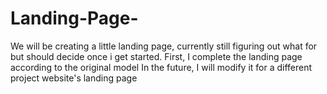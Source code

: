 # Landing-Page-
We will be creating a little landing page, currently still figuring out what for but should decide once i get started.
First, I complete the landing page according to the original model
In the future, I will modify it for a different project website's landing page